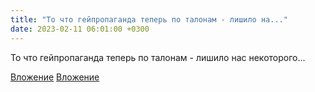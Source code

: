 ```yaml
---
title: "То что гейпропаганда теперь по талонам - лишило на..."
date: 2023-02-11 06:01:00 +0300
---
```


То что гейпропаганда теперь по талонам - лишило нас некоторого...


[Вложение](https://vk.com/photo41076938_457249289)
[Вложение](https://vk.com/photo41076938_457249288)
